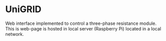 # UniGRID
Web interface implemented to control a three-phase resistance module. This is web-page is hosted in local server (Raspberry Pi) located in a local network.
